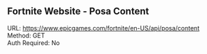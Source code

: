 ## Fortnite Website - Posa Content

URL: https://www.epicgames.com/fortnite/en-US/api/posa/content \
Method: GET \
Auth Required: No
